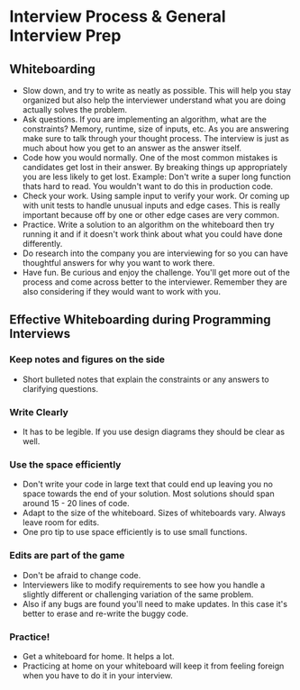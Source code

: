 # Interview Process & General Interview Prep
## Whiteboarding
- Slow down, and try to write as neatly as possible. This will help you stay organized but also help the interviewer understand what you are doing actually solves the problem.
- Ask questions. If you are implementing an algorithm, what are the constraints? Memory, runtime, size of inputs, etc. As you are answering make sure to talk through your thought process. The interview is just as much about how you get to an answer as the answer itself.
- Code how you would normally. One of the most common mistakes is candidates get lost in their answer. By breaking things up appropriately you are less likely to get lost. Example: Don't write a super long function thats hard to read. You wouldn't want to do this in production code.
- Check your work. Using sample input to verify your work. Or coming up with unit tests to handle unusual inputs and edge cases. This is really important because off by one or other edge cases are very common.
- Practice. Write a solution to an algorithm on the whiteboard then try running it and if it doesn't work think about what you could have done differently.
- Do research into the company you are interviewing for so you can have thoughtful answers for why you want to work there.
- Have fun. Be curious and enjoy the challenge. You'll get more out of the process and come across better to the interviewer. Remember they are also considering if they would want to work with you.

## Effective Whiteboarding during Programming Interviews
### Keep notes and figures on the side
- Short bulleted notes that explain the constraints or any answers to clarifying questions.
### Write Clearly
- It has to be legible. If you use design diagrams they should be clear as well.
### Use the space efficiently
- Don't write your code in large text that could end up leaving you no space towards the end of your solution. Most solutions should span around 15 - 20 lines of code. 
- Adapt to the size of the whiteboard. Sizes of whiteboards vary. Always leave room for edits.
- One pro tip to use space efficiently is to use small functions.
### Edits are part of the game
- Don't be afraid to change code.
- Interviewers like to modify requirements to see how you handle a slightly different or challenging variation of the same problem.
- Also if any bugs are found you'll need to make updates. In this case it's better to erase and re-write the buggy code.
### Practice!
- Get a whiteboard for home. It helps a lot.
- Practicing at home on your whiteboard will keep it from feeling foreign when you have to do it in your interview.
